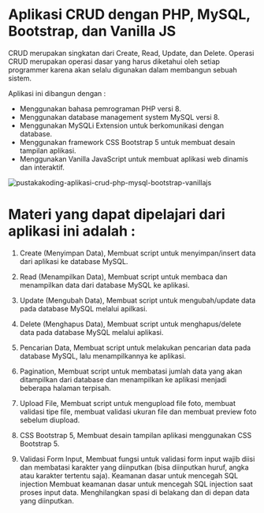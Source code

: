 # Aplikasi CRUD dengan PHP, MySQL, Bootstrap, dan Vanilla JS
CRUD merupakan singkatan dari Create, Read, Update, dan Delete. Operasi CRUD merupakan operasi dasar yang harus diketahui oleh setiap programmer karena akan selalu digunakan dalam membangun sebuah sistem.

Aplikasi ini dibangun dengan :
-	Menggunakan bahasa pemrograman PHP versi 8.
-	Menggunakan database management system MySQL versi 8.
-	Menggunakan MySQLi Extension untuk berkomunikasi dengan database.
-	Menggunakan framework CSS Bootstrap 5 untuk membuat desain tampilan aplikasi.
-	Menggunakan Vanilla JavaScript untuk membuat aplikasi web dinamis dan interaktif.


![pustakakoding-aplikasi-crud-php-mysql-bootstrap-vanillajs](https://user-images.githubusercontent.com/88012593/225320629-8cf79533-2e9d-47b0-9a38-c42df4956552.jpg)

# Materi yang dapat dipelajari dari aplikasi ini adalah :

1. Create (Menyimpan Data), 
Membuat script untuk menyimpan/insert data dari aplikasi ke database MySQL.

2. Read (Menampilkan Data), 
Membuat script untuk membaca dan menampilkan data dari database MySQL ke aplikasi.

3. Update (Mengubah Data), 
Membuat script untuk mengubah/update data pada database MySQL melalui apilkasi.

4. Delete (Menghapus Data), 
Membuat script untuk menghapus/delete data pada database MySQL melalui aplikasi.

5. Pencarian Data, 
Membuat script untuk melakukan pencarian data pada database MySQL, lalu menampilkannya ke aplikasi.

6. Pagination, 
Membuat script untuk membatasi jumlah data yang akan ditampilkan dari database dan menampilkan ke aplikasi menjadi beberapa halaman terpisah.

7. Upload File, 
Membuat script untuk mengupload file foto, membuat validasi tipe file, membuat validasi ukuran file dan membuat preview foto sebelum diupload.

8. CSS Bootstrap 5, 
Membuat desain tampilan aplikasi menggunakan CSS Bootstrap 5.

9. Validasi Form Input, 
Membuat fungsi untuk validasi form input wajib diisi dan membatasi karakter yang diinputkan (bisa diinputkan huruf, angka atau karakter tertentu saja).
Keamanan dasar untuk mencegah SQL injection
Membuat keamanan dasar untuk mencegah SQL injection saat proses input data. Menghilangkan spasi di belakang dan di depan data yang diinputkan.

